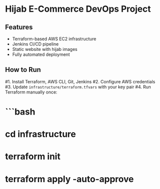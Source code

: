 # Hijab E-Commerce DevOps Project

## Features
- Terraform-based AWS EC2 infrastructure
- Jenkins CI/CD pipeline
- Static website with hijab images
- Fully automated deployment

## How to Run
#1. Install Terraform, AWS CLI, Git, Jenkins
#2. Configure AWS credentials
#3. Update `infrastructure/terraform.tfvars` with your key pair
#4. Run Terraform manually once:
#   ```bash
#   cd infrastructure
#   terraform init
#   terraform apply -auto-approve
